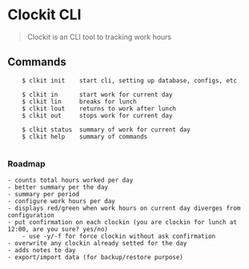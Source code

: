 
# Clockit CLI
> Clockit is an CLI tool to tracking work hours

## Commands
````
    $ clkit init    start cli, setting up database, configs, etc

    $ clkit in      start work for current day
    $ clkit lin     breaks for lunch
    $ clkit lout    returns to work after lunch
    $ clkit out     stops work for current day

    $ clkit status  summary of work for current day
    $ clkit help    summary of commands
     
````


### Roadmap
    - counts total hours worked per day
    - better summary per the day
    - summary per period
    - configure work hours per day
    - displays red/green when work hours on current day diverges from configuration
    - put confirmation on each clockin (you are clockin for lunch at 12:00, are you sure? yes/no) 
        - use -y/-f for force clockin without ask confirmation
    - overwrite any clockin already setted for the day
    - adds notes to day
    - export/import data (for backup/restore purpose)